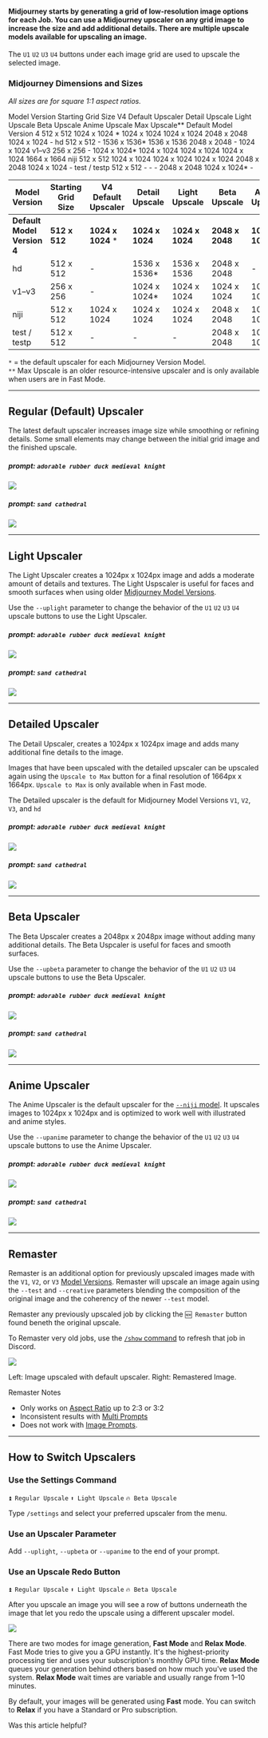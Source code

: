 
#### Midjourney starts by generating a grid of low-resolution image options for each Job. You can use a Midjourney upscaler on any grid image to increase the size and add additional details. There are multiple upscale models available for upscaling an image.

The `U1` `U2` `U3` `U4` buttons under each image grid are used to upscale the selected image.

### Midjourney Dimensions and Sizes

_All sizes are for square 1:1 aspect ratios._

Model Version	Starting Grid Size	V4 Default Upscaler	Detail Upscale	Light Upscale	Beta Upscale	Anime Upscale	Max Upscale**
Default Model<br>Version 4	512 x 512	1024 x 1024 *	1024 x 1024	1024 x 1024	2048 x 2048	1024 x 1024	-
hd	512 x 512	-	1536 x 1536*	1536 x 1536	2048 x 2048	-	1024 x 1024
v1–v3	256 x 256	-	1024 x 1024*	1024 x 1024	1024 x 1024	1024 x 1024	1664 x 1664
niji	512 x 512	1024 x 1024	1024 x 1024	1024 x 1024	2048 x 2048	1024 x 1024	-
test / testp	512 x 512	-	-	-	2048 x 2048	1024 x 1024*	-

<table><thead><tr><th>Model Version</th><th>Starting Grid Size</th><th>V4 Default Upscaler</th><th>Detail Upscale</th><th>Light Upscale</th><th>Beta Upscale</th><th>Anime Upscale</th><th>Max Upscale**</th></tr></thead><tbody><tr><td><strong>Default Model</strong><br data-tomark-pass=""><strong>Version 4</strong></td><td><strong>512 x 512</strong></td><td><strong>1024 x 1024</strong> *</td><td><strong>1024 x 1024</strong></td><td>1<strong>024 x 1024</strong></td><td><strong>2048 x 2048</strong></td><td><strong>1024 x 1024</strong></td><td>-</td></tr><tr><td>hd</td><td>512 x 512</td><td>-</td><td>1536 x 1536*</td><td>1536 x 1536</td><td>2048 x 2048</td><td>-</td><td>1024 x 1024</td></tr><tr><td>v1–v3</td><td>256 x 256</td><td>-</td><td>1024 x 1024*</td><td>1024 x 1024</td><td>1024 x 1024</td><td>1024 x 1024</td><td>1664 x 1664</td></tr><tr><td>niji</td><td>512 x 512</td><td>1024 x 1024</td><td>1024 x 1024</td><td>1024 x 1024</td><td>2048 x 2048</td><td>1024 x 1024</td><td>-</td></tr><tr><td>test / testp</td><td>512 x 512</td><td>-</td><td>-</td><td>-</td><td>2048 x 2048</td><td>1024 x 1024*</td><td>-</td></tr></tbody></table>

`*` = the default upscaler for each Midjourney Version Model.  
`**` Max Upscale is an older resource-intensive upscaler and is only available when users are in Fast Mode.

* * *

Regular (Default) Upscaler
--------------------------

The latest default upscaler increases image size while smoothing or refining details. Some small elements may change between the initial grid image and the finished upscale.

##### prompt: `adorable rubber duck medieval knight`

![](https://cdn.document360.io/3040c2b6-fead-4744-a3a9-d56d621c6c7e/Images/Documentation/MJ_Upscaler_Regular.png)

##### prompt: `sand cathedral`

![](https://cdn.document360.io/3040c2b6-fead-4744-a3a9-d56d621c6c7e/Images/Documentation/MJ_Upscaler_Regular2.png)

* * *

Light Upscaler
--------------

The Light Upscaler creates a 1024px x 1024px image and adds a moderate amount of details and textures. The Light Uspscaler is useful for faces and smooth surfaces when using older [Midjourney Model Versions](https://docs.midjourney.com/model-versions).

Use the `--uplight` parameter to change the behavior of the `U1` `U2` `U3` `U4` upscale buttons to use the Light Upscaler.

##### prompt: `adorable rubber duck medieval knight`

![](https://cdn.document360.io/3040c2b6-fead-4744-a3a9-d56d621c6c7e/Images/Documentation/MJ_Upscaler_light.png)

##### prompt: `sand cathedral`

![](https://cdn.document360.io/3040c2b6-fead-4744-a3a9-d56d621c6c7e/Images/Documentation/MJ_Upscaler_Light2.png)

* * *

Detailed Upscaler
-----------------

The Detail Upscaler, creates a 1024px x 1024px image and adds many additional fine details to the image.

Images that have been upscaled with the detailed upscaler can be upscaled again using the `Upscale to Max` button for a final resolution of 1664px x 1664px. `Upscale to Max` is only available when in Fast mode.

The Detailed upscaler is the default for Midjourney Model Versions `V1`, `V2`, `V3`, and `hd`

##### prompt: `adorable rubber duck medieval knight`

![](https://cdn.document360.io/3040c2b6-fead-4744-a3a9-d56d621c6c7e/Images/Documentation/MJ_Upscaler_Detailed.png)

##### prompt: `sand cathedral`

![](https://cdn.document360.io/3040c2b6-fead-4744-a3a9-d56d621c6c7e/Images/Documentation/MJ_Upscaler_Detailed2.png)

* * *

Beta Upscaler
-------------

The Beta Upscaler creates a 2048px x 2048px image without adding many additional details. The Beta Uspcaler is useful for faces and smooth surfaces.

Use the `--upbeta` parameter to change the behavior of the `U1` `U2` `U3` `U4` upscale buttons to use the Beta Upscaler.

##### prompt: `adorable rubber duck medieval knight`

![](https://cdn.document360.io/3040c2b6-fead-4744-a3a9-d56d621c6c7e/Images/Documentation/MJ_Upscaler_beta.png)

##### prompt: `sand cathedral`

![](https://cdn.document360.io/3040c2b6-fead-4744-a3a9-d56d621c6c7e/Images/Documentation/MJ_Upscaler_Beta2.png)

* * *

Anime Upscaler
--------------

The Anime Upscaler is the default upscaler for the [`--niji` model](https://docs.midjourney.com/models). It upscales images to 1024px x 1024px and is optimized to work well with illustrated and anime styles.

Use the `--upanime` parameter to change the behavior of the `U1` `U2` `U3` `U4` upscale buttons to use the Anime Upscaler.

##### prompt: `adorable rubber duck medieval knight`

![](https://cdn.document360.io/3040c2b6-fead-4744-a3a9-d56d621c6c7e/Images/Documentation/MJ_Upscaler_beta.png)

##### prompt: `sand cathedral`

![](https://cdn.document360.io/3040c2b6-fead-4744-a3a9-d56d621c6c7e/Images/Documentation/MJ_Upscaler_Beta2.png)

* * *

Remaster
--------

Remaster is an additional option for previously upscaled images made with the `V1`, `V2`, or `V3` [Model Versions](https://docs.midjourney.com/model-versions). Remaster will upscale an image again using the `--test` and `--creative` parameters blending the composition of the original image and the coherency of the newer `--test` model.

Remaster any previously upscaled job by clicking the `🆕 Remaster` button found beneth the original upscale.

To Remaster very old jobs, use the [`/show` command](https://docs.midjourney.com/v1/docs/show-job) to refresh that job in Discord.

![](https://cdn.document360.io/3040c2b6-fead-4744-a3a9-d56d621c6c7e/Images/Documentation/MJ_RemasterEx.png)

Left: Image upscaled with default upscaler. Right: Remastered Image.

Remaster Notes

*   Only works on [Aspect Ratio](https://docs.midjourney.com/docs/aspect-ratios) up to 2:3 or 3:2
*   Inconsistent results with [Multi Prompts](https://docs.midjourney.com/docs/multi-prompts)
*   Does not work with [Image Prompts](https://docs.midjourney.com/v1/docs/image-prompts).

* * *

How to Switch Upscalers
-----------------------

### Use the Settings Command

`⏫ Regular Upscale` `⬆️ Light Upscale` `🔥 Beta Upscale`

Type `/settings` and select your preferred upscaler from the menu.

### Use an Upscaler Parameter

Add `--uplight`, `--upbeta` or `--upanime` to the end of your prompt.

### Use an Upscale Redo Button

`⏫ Regular Upscale` `⬆️ Light Upscale` `🔥 Beta Upscale`

After you upscale an image you will see a row of buttons underneath the image that let you redo the upscale using a different upscaler model.

![](https://cdn.document360.io/3040c2b6-fead-4744-a3a9-d56d621c6c7e/Images/Documentation/MJ_Upscaler_Interface.png)

There are two modes for image generation, **Fast Mode** and **Relax Mode**. Fast Mode tries to give you a GPU instantly. It's the highest-priority processing tier and uses your subscription's monthly GPU time. **Relax Mode** queues your generation behind others based on how much you've used the system. **Relax Mode** wait times are variable and usually range from 1–10 minutes.

By default, your images will be generated using **Fast** mode. You can switch to **Relax** if you have a Standard or Pro subscription.

Was this article helpful?